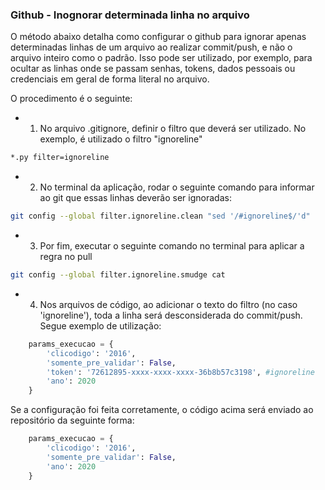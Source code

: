 ### Github - Inognorar determinada linha no arquivo

O método abaixo detalha como configurar o github para ignorar apenas determinadas linhas de um arquivo ao realizar commit/push, e não o arquivo inteiro como o padrão. Isso pode ser utilizado, por exemplo, para ocultar as linhas onde se passam senhas, tokens, dados pessoais ou credenciais em geral de forma literal no arquivo.

O procedimento é o seguinte:

- 1. No arquivo .gitignore, definir o filtro que deverá ser utilizado. No exemplo, é utilizado o filtro "ignoreline"

```bash
*.py filter=ignoreline
```

- 2. No terminal da aplicação, rodar o seguinte comando para informar ao git que essas linhas deverão ser ignoradas:
```bash
git config --global filter.ignoreline.clean "sed '/#ignoreline$/'d"
```

- 3. Por fim, executar o seguinte comando no terminal para aplicar a regra no pull
```bash
git config --global filter.ignoreline.smudge cat
```

- 4. Nos arquivos de código, ao adicionar o texto do filtro (no caso 'ignoreline'), toda a linha será desconsiderada do commit/push. Segue exemplo de utilização:
```python
    params_execucao = {
        'clicodigo': '2016',
        'somente_pre_validar': False,
        'token': '72612895-xxxx-xxxx-xxxx-36b8b57c3198', #ignoreline
        'ano': 2020
    }
```

Se a configuração foi feita corretamente, o código acima será enviado ao repositório da seguinte forma:
```python
    params_execucao = {
        'clicodigo': '2016',
        'somente_pre_validar': False,
        'ano': 2020
    }
```